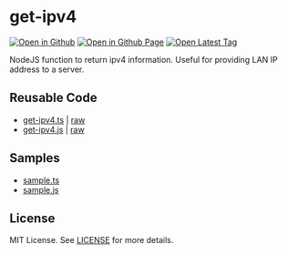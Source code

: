 # get-ipv4

[![Open in Github](https://img.shields.io/badge/Open_in_GitHub-6e5494)](https://github.com/JamesRobertHugginsNgo/get-ipv4)
[![Open in Github Page](https://img.shields.io/badge/Open_in_GitHub%20Page-4078c0)](https://jamesroberthugginsngo.github.io/get-ipv4/)
[![Open Latest Tag](https://img.shields.io/badge/Open_Latest_Tag-1.0.0-6cc644)](https://github.com/JamesRobertHugginsNgo/get-ipv4/tree/1.0.0)

NodeJS function to return ipv4 information. Useful for providing LAN IP address to a server.

## Reusable Code

- [get-ipv4.ts](./src/get-ipv4.ts) \| [raw](./src/get-ipv4.ts?raw=1)
- [get-ipv4.js](./dist/get-ipv4.js) \| [raw](./dist/get-ipv4.js?raw=1)

## Samples

- [sample.ts](./sample/sample.ts)
- [sample.js](./sample/sample.js)

## License

MIT License. See [LICENSE](LICENSE) for more details.
